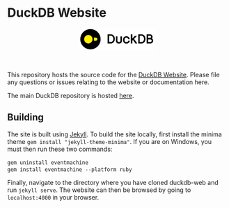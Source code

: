 # DuckDB Website

<div align="center">
  <img src="./images/duckdb_logo_dl.svg" height="50">
</div>
<p>&nbsp;</p>

This repository hosts the source code for the [DuckDB Website](www.duckdb.org). Please file any  questions or issues relating to the website or documentation here.

The main DuckDB repository is hosted [here](https://github.com/duckdb/duckdb).


## Building
The site is built using [Jekyll](https://jekyllrb.com/). To build the site locally, first install the minima theme `gem install "jekyll-theme-minima"`. If you are on Windows, you must then run these two commands: 
```
gem uninstall eventmachine
gem install eventmachine --platform ruby
```
Finally, navigate to the directory where you have cloned duckdb-web and run `jekyll serve`. The website can then be browsed by going to `localhost:4000` in your browser.

